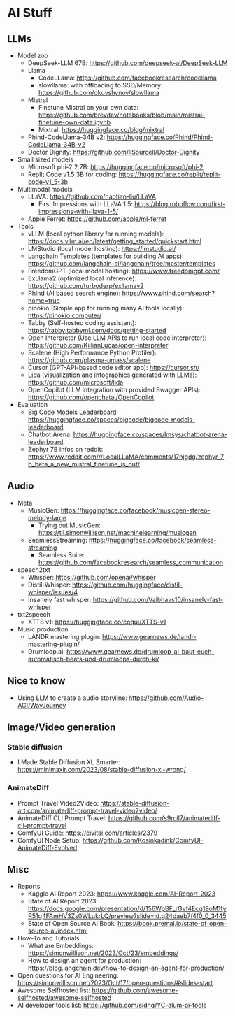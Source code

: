# AI Stuff


## LLMs
- Model zoo
  - DeepSeek-LLM 67B: https://github.com/deepseek-ai/DeepSeek-LLM
  - Llama
    - CodeLLama: https://github.com/facebookresearch/codellama
    - slowllama: with offloading to SSD/Memory: https://github.com/okuvshynov/slowllama
  - Mistral
    - Finetune Mistral on your own data: https://github.com/brevdev/notebooks/blob/main/mistral-finetune-own-data.ipynb
    - Mixtral: https://huggingface.co/blog/mixtral
  - Phind-CodeLlama-34B v2: https://huggingface.co/Phind/Phind-CodeLlama-34B-v2
  - Doctor Dignity: https://github.com/llSourcell/Doctor-Dignity
- Small sized models
  - Microsoft phi-2 2.7B: https://huggingface.co/microsoft/phi-2
  - Replit Code v1.5 3B for coding: https://huggingface.co/replit/replit-code-v1_5-3b
- Multimodal models
  - LLaVA: https://github.com/haotian-liu/LLaVA
    - First Impressions with LLaVA 1.5: https://blog.roboflow.com/first-impressions-with-llava-1-5/
  - Apple Ferret: https://github.com/apple/ml-ferret
- Tools
  - vLLM (local python library for running models): https://docs.vllm.ai/en/latest/getting_started/quickstart.html
  - LMStudio (local model hosting): https://lmstudio.ai/
  - Langchain Templates (templates for building AI apps): https://github.com/langchain-ai/langchain/tree/master/templates
  - FreedomGPT (local model hosting): https://www.freedomgpt.com/
  - ExLlama2 (optimized local inference): https://github.com/turboderp/exllamav2
  - Phind (AI based search engine): https://www.phind.com/search?home=true
  - pinokio (Simple app for running many AI tools locally): https://pinokio.computer/
  - Tabby (Self-hosted coding assistant): https://tabby.tabbyml.com/docs/getting-started
  - Open Interpreter (Use LLM APIs to run local code interpreter): https://github.com/KillianLucas/open-interpreter
  - Scalene (High Performance Python Profiler): https://github.com/plasma-umass/scalene
  - Cursor (GPT-API-based code editor app): https://cursor.sh/
  - Lida (visualization and infographics generated with LLMs): https://github.com/microsoft/lida
  - OpenCopilot (LLM integration with provided Swagger APIs): https://github.com/openchatai/OpenCopilot
- Evaluation
  - Big Code Models Leaderboard: https://huggingface.co/spaces/bigcode/bigcode-models-leaderboard
  - Chatbot Arena: https://huggingface.co/spaces/lmsys/chatbot-arena-leaderboard
  - Zephyr 7B infos on reddit: https://www.reddit.com/r/LocalLLaMA/comments/17hjgdg/zephyr_7b_beta_a_new_mistral_finetune_is_out/


## Audio
- Meta
  - MusicGen: https://huggingface.co/facebook/musicgen-stereo-melody-large
    - Trying out MusicGen: https://til.simonwillison.net/machinelearning/musicgen
  - SeamlessStreaming: https://huggingface.co/facebook/seamless-streaming
    - Seamless Suite: https://github.com/facebookresearch/seamless_communication 
- speech2txt
  - Whisper: https://github.com/openai/whisper
  - Distil-Whisper: https://github.com/huggingface/distil-whisper/issues/4
  - Insanely fast whisper: https://github.com/Vaibhavs10/insanely-fast-whisper
- txt2speech
  - XTTS v1: https://huggingface.co/coqui/XTTS-v1 
- Music production
  - LANDR mastering plugin: https://www.gearnews.de/landr-mastering-plugin/
  - Drumloop.ai: https://www.gearnews.de/drumloop-ai-baut-euch-automatisch-beats-und-drumloops-durch-ki/

## Nice to know
  - Using LLM to create a audio storyline: https://github.com/Audio-AGI/WavJourney

## Image/Video generation

### Stable diffusion
- I Made Stable Diffusion XL Smarter: https://minimaxir.com/2023/08/stable-diffusion-xl-wrong/

### AnimateDiff
- Prompt Travel Video2Video: https://stable-diffusion-art.com/animatediff-prompt-travel-video2video/
- AnimateDiff CLI Prompt Travel: https://github.com/s9roll7/animatediff-cli-prompt-travel
- ComfyUI Guide: https://civitai.com/articles/2379
- ComfyUI Node Setup: https://github.com/Kosinkadink/ComfyUI-AnimateDiff-Evolved


## Misc
- Reports
  - Kaggle AI Report 2023: https://www.kaggle.com/AI-Report-2023
  - State of AI Report 2023: https://docs.google.com/presentation/d/156WpBF_rGvf4Ecg19oM1fyR51g4FAmHV3Zs0WLukrLQ/preview?slide=id.g24daeb7f4f0_0_3445
  - State of Open Source AI Book: https://book.premai.io/state-of-open-source-ai/index.html
- How-To and Tutorials
  - What are Embeddings: https://simonwillison.net/2023/Oct/23/embeddings/
  - How to design an agent for production: https://blog.langchain.dev/how-to-design-an-agent-for-production/
- Open questions for AI Engineering: https://simonwillison.net/2023/Oct/17/open-questions/#slides-start
- Awesome Selfhosted list: https://github.com/awesome-selfhosted/awesome-selfhosted
- AI developer tools list: https://github.com/sidhq/YC-alum-ai-tools
